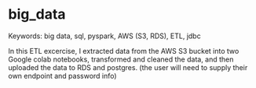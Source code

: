 # big_data

Keywords: big data, sql, pyspark, AWS (S3, RDS), ETL, jdbc

In this ETL excercise, I extracted data from the AWS S3 bucket into two Google colab notebooks, transformed and cleaned the data, and then uploaded the data to RDS and postgres. (the user will need to supply their own endpoint and password info)
